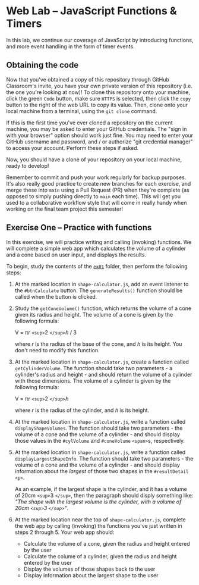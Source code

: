 # Web Lab &ndash; JavaScript Functions &amp; Timers

In this lab, we continue our coverage of JavaScript by introducing functions, and more event handling in the form of timer events.

## Obtaining the code

Now that you've obtained a copy of this repository through GitHub Classroom's invite, you have your own private version of this repository (i.e. the one you're looking at now)! To clone this repository onto your machine, click the green `Code` button, make sure `HTTPS` is selected, then click the `copy` button to the right of the web URL to copy its value. Then, clone onto your local machine from a terminal, using the `git clone` command.

If this is the first time you've ever cloned a repository on the current machine, you may be asked to enter your GitHub credentials. The "sign in with your browser" option should work just fine. You may need to enter your GitHub username and password, and / or authorize "git credential manager" to access your account. Perform these steps if asked.

Now, you should have a clone of your repository on your local machine, ready to develop!

Remember to commit and push your work regularly for backup purposes. It's also really good practice to create new branches for each exercise, and merge these into `main` using a Pull Request (PR) when they're complete (as opposed to simply pushing directly to `main` each time). This will get you used to a collaborative workflow style that will come in really handy when working on the final team project this semester!

## Exercise One &ndash; Practice with functions

In this exercise, we will practice writing and calling (invoking) functions. We will complete a simple web app which calculates the volume of a cylinder and a cone based on user input, and displays the results.

To begin, study the contents of the [`ex01`](./exercises/ex01) folder, then perform the following steps:

1. At the marked location in `shape-calculator.js`, add an event listener to the `#btnCalculate` button. The `generateResults()` function should be called when the button is clicked.
2. Study the `getConeVolume()` function, which returns the volume of a cone given its radius and height. The volume of a cone is given by the following formula:

   V = &pi;*r* `<sup>`2 `</sup>`*h* / 3

   where *r* is the radius of the base of the cone, and *h* is its height. You don't need to modify this function.
3. At the marked location in `shape-calculator.js`, create a function called `getCylinderVolume`. The function should take two parameters - a cylinder's radius and height - and should return the volume of a cylinder with those dimensions. The volume of a cylinder is given by the following formula:

   V = &pi;*r* `<sup>`2 `</sup>`*h*

   where *r* is the radius of the cylinder, and *h* is its height.
4. At the marked location in `shape-calculator.js`, write a function called `displayShapeVolumes`. The function should take two parameters - the volume of a cone and the volume of a cylinder - and should display those values in the `#cylVolume` and `#coneVolume` `<span>`s, respectively.
5. At the marked location in `shape-calculator.js`, write a function called `displayLargestShapeInfo`. The function should take two parameters - the volume of a cone and the volume of a cylinder - and should display information about the *largest* of those two shapes in the `#resultDetail` `<p>`.

   As an example, if the largest shape is the cylinder, and it has a volume of 20cm `<sup>`3 `</sup>`, then the paragraph should disply something like: *"The shape with the largest volume is the cylinder, with a volume of 20cm `<sup>`3 `</sup>`"*.
6. At the marked location near the top of `shape-calculator.js`, complete the web app by calling (invoking) the functions you've just written in steps 2 through 5. Your web app should:

   - Calculate the volume of a cone, given the radius and height entered by the user
   - Calculate the colume of a cylinder, given the radius and height entered by the user
   - Display the volumes of those shapes back to the user
   - Display information about the largest shape to the user
